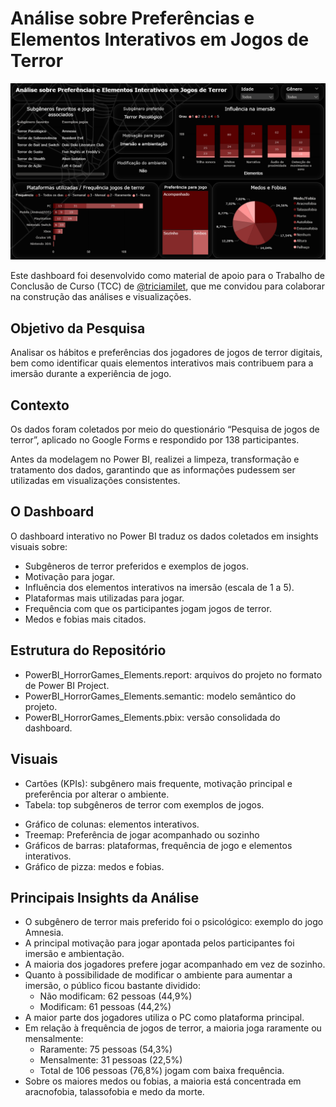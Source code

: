 # Análise sobre Preferências e Elementos Interativos em Jogos de Terror

![](https://github.com/mizhare/dashboard-pbi-horror-games/blob/main/Images/dashboard2.png)

Este dashboard foi desenvolvido como material de apoio para o Trabalho de Conclusão de Curso (TCC) de [@triciamilet](https://github.com/triciamilet), que me convidou para colaborar na construção das análises e visualizações.

## Objetivo da Pesquisa

Analisar os hábitos e preferências dos jogadores de jogos de terror digitais, bem como identificar quais elementos interativos mais contribuem para a imersão durante a experiência de jogo.
## Contexto

Os dados foram coletados por meio do questionário “Pesquisa de jogos de terror”, aplicado no Google Forms e respondido por 138 participantes.

Antes da modelagem no Power BI, realizei a limpeza, transformação e tratamento dos dados, garantindo que as informações pudessem ser utilizadas em visualizações consistentes.

## O Dashboard

O dashboard interativo no Power BI traduz os dados coletados em insights visuais sobre:

- Subgêneros de terror preferidos e exemplos de jogos.
- Motivação para jogar.
- Influência dos elementos interativos na imersão (escala de 1 a 5).
- Plataformas mais utilizadas para jogar.
- Frequência com que os participantes jogam jogos de terror.
- Medos e fobias mais citados.

## Estrutura do Repositório

- PowerBI_HorrorGames_Elements.report: arquivos do projeto no formato de Power BI Project.
- PowerBI_HorrorGames_Elements.semantic: modelo semântico do projeto.
- PowerBI_HorrorGames_Elements.pbix: versão consolidada do dashboard.

## Visuais
* Cartões (KPIs): subgênero mais frequente, motivação principal e preferência por alterar o ambiente.
* Tabela: top subgêneros de terror com exemplos de jogos.
- Gráfico de colunas:  elementos interativos.
- Treemap: Preferência de jogar acompanhado ou sozinho
- Gráficos de barras: plataformas, frequência de jogo e elementos interativos.
- Gráfico de pizza: medos e fobias.

## Principais Insights da Análise

- O subgênero de terror mais preferido foi o psicológico: exemplo do jogo Amnesia.
- A principal motivação para jogar apontada pelos participantes foi imersão e ambientação.
- A maioria dos jogadores prefere jogar acompanhado em vez de sozinho.
- Quanto à possibilidade de modificar o ambiente para aumentar a imersão, o público ficou bastante dividido:
    - Não modificam: 62 pessoas (44,9%)
    - Modificam: 61 pessoas (44,2%)
- A maior parte dos jogadores utiliza o PC como plataforma principal.
- Em relação à frequência de jogos de terror, a maioria joga raramente ou mensalmente:
    - Raramente: 75 pessoas (54,3%)
    - Mensalmente: 31 pessoas (22,5%)
    - Total de 106 pessoas (76,8%) jogam com baixa frequência.
- Sobre os maiores medos ou fobias, a maioria está concentrada em aracnofobia, talassofobia e medo da morte.
